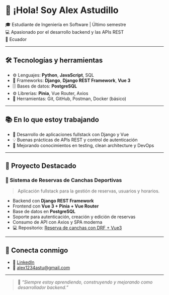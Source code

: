 # 👋 ¡Hola! Soy Alex Astudillo

🎓 Estudiante de Ingeniería en Software | Último semestre  
💻 Apasionado por el desarrollo backend y las APIs REST  
📍 Ecuador

---

## 🛠️ Tecnologías y herramientas

- ⚙️ Lenguajes: **Python**, **JavaScript**, SQL  
- 🧰 Frameworks: **Django**, **Django REST Framework**, **Vue 3**  
- 🗄️ Bases de datos: **PostgreSQL**  
- ⚙️ Librerías: **Pinia**, Vue Router, Axios  
- 🐳 Herramientas: Git, GitHub, Postman, Docker (básico)

---

## 📚 En lo que estoy trabajando

- 🚀 Desarrollo de aplicaciones fullstack con Django y Vue  
- 💡 Buenas prácticas de APIs REST y control de autenticación  
- 📖 Mejorando conocimientos en testing, clean architecture y DevOps

---

## 🌟 Proyecto Destacado

### 🎯 Sistema de Reservas de Canchas Deportivas

> Aplicación fullstack para la gestión de reservas, usuarios y horarios.

- Backend con **Django REST Framework**  
- Frontend con **Vue 3 + Pinia + Vue Router**  
- Base de datos en **PostgreSQL**  
- Soporte para autenticación, creación y edición de reservas  
- Consumo de API con Axios y SPA moderna  
- 💻 Repositorio: [Reserva de canchas con DRF + Vue3](https://github.com/AlexAstudilloR/FutZone) 

---

## 🔗 Conecta conmigo

- 💼 [LinkedIn ](www.linkedin.com/in/alex-enrique-astudillo-rodriguez-9a59572a1)
- 📧 alex1234astu@gmail.com

---

> 🎯 _“Siempre estoy aprendiendo, construyendo y mejorando como desarrollador backend.”_
